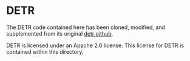 # DETR

The DETR code contained here has been cloned, modified, and supplemented from its original [detr github](https://github.com/facebookresearch/detr).

DETR is licensed under an Apache 2.0 license. This license for DETR is contained within this directory.
